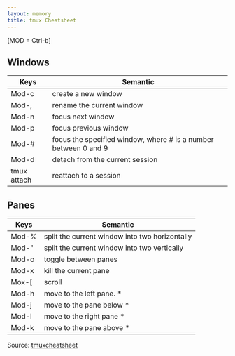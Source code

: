 ```yaml
---
layout: memory
title: tmux Cheatsheet
---
```


[MOD = Ctrl-b]

## Windows

| Keys  | Semantic                                                          |
| ----- | ------------------------------------------------------------------|
| Mod-c | create a new window                                               |
| Mod-, | rename the current window                                         |
| Mod-n | focus next window                                                 |
| Mod-p | focus previous window                                             |
| Mod-# | focus the specified window, where # is a number between 0 and 9   |
| Mod-d | detach from the current session                                   |
| tmux attach | reattach to a session                                       |

## Panes

| Keys  | Semantic                                                          |
| ----- | ------------------------------------------------------------------|
| Mod-% | split the current window into two horizontally                    |
| Mod-" | split the current window into two vertically                      |
| Mod-o | toggle between panes                                              |
| Mod-x | kill the current pane                                             |
| Mox-[ | scroll                                                            |
| Mod-h | move to the left pane. *                                          |
| Mod-j | move to the pane below *                                          |
| Mod-l | move to the right pane *                                          |
| Mod-k | move to the pane above *                                          |

Source: [tmuxcheatsheet](https://tmuxcheatsheet.com/)
